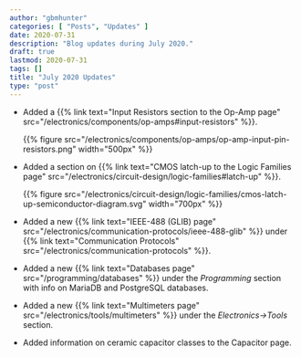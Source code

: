 ```yaml
---
author: "gbmhunter"
categories: [ "Posts", "Updates" ]
date: 2020-07-31
description: "Blog updates during July 2020."
draft: true
lastmod: 2020-07-31
tags: []
title: "July 2020 Updates"
type: "post"
---
```


* Added a {{% link text="Input Resistors section to the Op-Amp page" src="/electronics/components/op-amps#input-resistors" %}}.

    {{% figure src="/electronics/components/op-amps/op-amp-input-pin-resistors.png" width="500px" %}}

* Added a section on {{% link text="CMOS latch-up to the Logic Families page" src="/electronics/circuit-design/logic-families#latch-up" %}}.

    {{% figure src="/electronics/circuit-design/logic-families/cmos-latch-up-semiconductor-diagram.svg" width="700px" %}}

* Added a new {{% link text="IEEE-488 (GLIB) page" src="/electronics/communication-protocols/ieee-488-glib" %}} under {{% link text="Communication Protocols" src="/electronics/communication-protocols" %}}. 

* Added a new {{% link text="Databases page" src="/programming/databases" %}} under the _Programming_ section with info on MariaDB and PostgreSQL databases.

* Added a new {{% link text="Multimeters page" src="/electronics/tools/multimeters" %}} under the _Electronics->Tools_ section.

* Added information on ceramic capacitor classes to the Capacitor page.
